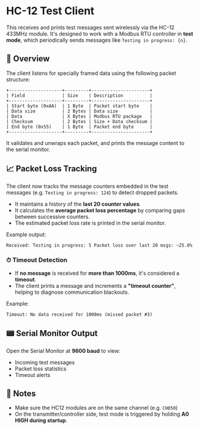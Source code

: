# HC-12 Test Client

This receives and prints test messages sent wirelessly via the HC-12 433MHz module. It's designed to work with a Modbus RTU controller in **test mode**, which periodically sends messages like `Testing in progress: {n}`.

## 📡 Overview

The client listens for specially framed data using the following packet structure:

```
+--------------------+---------+----------------------+
| Field              | Size    | Description          |
+--------------------+---------+----------------------+
| Start byte (0xAA)  | 1 Byte  | Packet start byte    |
| Data size          | 2 Bytes | Data size            |
| Data               | X Bytes | Modbus RTU package   |
| Checksum           | 2 Bytes | Size + Data checksum |
| End byte (0x55)    | 1 Byte  | Packet end byte      |
+--------------------+---------+----------------------+
```

It validates and unwraps each packet, and prints the message content to the serial monitor.

## 📈 Packet Loss Tracking

The client now tracks the message counters embedded in the test messages (e.g. `Testing in progress: 124`) to detect dropped packets.

- It maintains a history of the **last 20 counter values**.
- It calculates the **average packet loss percentage** by comparing gaps between successive counters.
- The estimated packet loss rate is printed in the serial monitor.

Example output:

`Received: Testing in progress: 5 Packet loss over last 20 msgs: ~25.0%`

### ⏱ Timeout Detection

- If **no message** is received for **more than 1000ms**, it's considered a **timeout**.
- The client prints a message and increments a **"timeout counter"**, helping to diagnose communication blackouts.

Example:

`Timeout: No data received for 1000ms (missed packet #3)`

## 📟 Serial Monitor Output

Open the Serial Monitor at **9600 baud** to view:
- Incoming test messages
- Packet loss statistics
- Timeout alerts

## 🔧 Notes

- Make sure the HC12 modules are on the same channel (e.g. `CH050`)
- On the transmitter/controller side, test mode is triggered by holding **A0 HIGH during startup**.